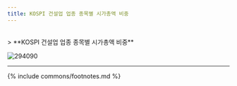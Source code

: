 ```yaml
---
title: KOSPI 건설업 업종 종목별 시가총액 비중
---
```

<br>
> **KOSPI 건설업 업종 종목별 시가총액 비중<a id="pie"></a>**

![294090](images/kospi_업종_건설업_종목.png)

---
{% include commons/footnotes.md %}